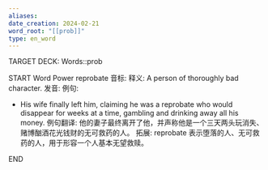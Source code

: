 ```yaml
---
aliases: 
date_creation: 2024-02-21
word_root: "[[prob]]"
type: en_word
---
```

TARGET DECK: Words::prob

START
Word Power
reprobate
音标: 
释义:
A person of thoroughly bad character.
发音:
例句:
- His wife finally left him, claiming he was a reprobate who would disappear for weeks at a time, gambling and drinking away all his money.
例句翻译:
他的妻子最终离开了他，并声称他是一个三天两头玩消失、赌博酗酒花光钱财的无可救药的人。
拓展:
reprobate 表示堕落的人、无可救药的人，用于形容一个人基本无望救赎。
<!--ID: 1708516665460-->
END